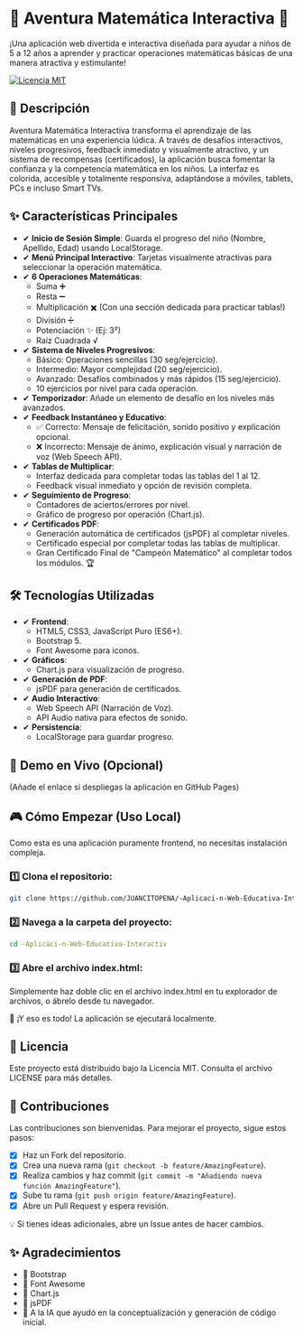 # 🚀 Aventura Matemática Interactiva 🌌

¡Una aplicación web divertida e interactiva diseñada para ayudar a niños de 5 a 12 años a aprender y practicar operaciones matemáticas básicas de una manera atractiva y estimulante!

[![Licencia MIT](https://img.shields.io/badge/License-MIT-green.svg)](https://opensource.org/licenses/MIT)
<!-- Opcional: Añadir un GIF o Screenshot principal aquí -->
<!-- ![Demo Aventura Matemática](./screenshots/demo.gif) -->

## 📝 Descripción

Aventura Matemática Interactiva transforma el aprendizaje de las matemáticas en una experiencia lúdica. A través de desafíos interactivos, niveles progresivos, feedback inmediato y visualmente atractivo, y un sistema de recompensas (certificados), la aplicación busca fomentar la confianza y la competencia matemática en los niños. La interfaz es colorida, accesible y totalmente responsiva, adaptándose a móviles, tablets, PCs e incluso Smart TVs.

## ✨ Características Principales

- ✔ **Inicio de Sesión Simple**: Guarda el progreso del niño (Nombre, Apellido, Edad) usando LocalStorage.
- ✔ **Menú Principal Interactivo**: Tarjetas visualmente atractivas para seleccionar la operación matemática.
- ✔ **6 Operaciones Matemáticas**:
  - Suma ➕
  - Resta ➖
  - Multiplicación ✖️ (Con una sección dedicada para practicar tablas!)
  - División ➗
  - Potenciación ✨ (Ej: 3²)
  - Raíz Cuadrada √
- ✔ **Sistema de Niveles Progresivos**:
  - Básico: Operaciones sencillas (30 seg/ejercicio).
  - Intermedio: Mayor complejidad (20 seg/ejercicio).
  - Avanzado: Desafíos combinados y más rápidos (15 seg/ejercicio).
  - 10 ejercicios por nivel para cada operación.
- ✔ **Temporizador**: Añade un elemento de desafío en los niveles más avanzados.
- ✔ **Feedback Instantáneo y Educativo**:
  - ✅ Correcto: Mensaje de felicitación, sonido positivo y explicación opcional.
  - ❌ Incorrecto: Mensaje de ánimo, explicación visual y narración de voz (Web Speech API).
- ✔ **Tablas de Multiplicar**:
  - Interfaz dedicada para completar todas las tablas del 1 al 12.
  - Feedback visual inmediato y opción de revisión completa.
- ✔ **Seguimiento de Progreso**:
  - Contadores de aciertos/errores por nivel.
  - Gráfico de progreso por operación (Chart.js).
- ✔ **Certificados PDF**:
  - Generación automática de certificados (jsPDF) al completar niveles.
  - Certificado especial por completar todas las tablas de multiplicar.
  - Gran Certificado Final de "Campeón Matemático" al completar todos los módulos. 🏆

## 🛠️ Tecnologías Utilizadas

- ✔ **Frontend**:
  - HTML5, CSS3, JavaScript Puro (ES6+).
  - Bootstrap 5.
  - Font Awesome para iconos.
- ✔ **Gráficos**:
  - Chart.js para visualización de progreso.
- ✔ **Generación de PDF**:
  - jsPDF para generación de certificados.
- ✔ **Audio Interactivo**:
  - Web Speech API (Narración de Voz).
  - API Audio nativa para efectos de sonido.
- ✔ **Persistencia**:
  - LocalStorage para guardar progreso.

## 🚀 Demo en Vivo (Opcional)
<!-- [Puedes probar la aplicación aquí!](https://juancitopena.github.io/-Aplicaci-n-Web-Educativa-Interactiv/) -->
(Añade el enlace si despliegas la aplicación en GitHub Pages)

## 🎮 Cómo Empezar (Uso Local)

Como esta es una aplicación puramente frontend, no necesitas instalación compleja.

### 1️⃣ Clona el repositorio:
```bash
git clone https://github.com/JUANCITOPENA/-Aplicaci-n-Web-Educativa-Interactiv.git
```

### 2️⃣ Navega a la carpeta del proyecto:
```bash
cd -Aplicaci-n-Web-Educativa-Interactiv
```

### 3️⃣ Abre el archivo index.html:
Simplemente haz doble clic en el archivo index.html en tu explorador de archivos, o ábrelo desde tu navegador.

🚀 ¡Y eso es todo! La aplicación se ejecutará localmente.

## 📜 Licencia
Este proyecto está distribuido bajo la Licencia MIT. Consulta el archivo LICENSE para más detalles.

## 🤝 Contribuciones
Las contribuciones son bienvenidas. Para mejorar el proyecto, sigue estos pasos:

- [x] Haz un Fork del repositorio.
- [x] Crea una nueva rama (`git checkout -b feature/AmazingFeature`).
- [x] Realiza cambios y haz commit (`git commit -m "Añadiendo nueva función AmazingFeature"`).
- [x] Sube tu rama (`git push origin feature/AmazingFeature`).
- [x] Abre un Pull Request y espera revisión.

💡 Si tienes ideas adicionales, abre un Issue antes de hacer cambios.

## ✨ Agradecimientos

- 🔹 Bootstrap
- 🔹 Font Awesome
- 🔹 Chart.js
- 🔹 jsPDF
- 🔹 A la IA que ayudó en la conceptualización y generación de código inicial.
